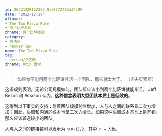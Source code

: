 ```yaml
---
id: 20221229152325_9a68772703a34c99
date: "2022-12-29"
aliases:
- The Two Pizza Rule
- 两个比萨原则
zhname: 两个比萨原则
category:
- 方法论
- hacker-law
name: The Two Pizza Rule
tag:
- person/贝佐斯
zhname: Unix 哲学
---
```


> 如果你不能用两个比萨饼养活一个团队，那它就太大了。 （杰夫贝索斯）

这条规则表明，无论公司规模如何，团队都应该小到两个比萨饼就能养活。 Jeff Bezos 和 Amazon 认为，**这种信念表明大型团队本质上是低效的**。

这得到以下事实的支持：随着团队规模线性增加，人与人之间的联系呈二次方增加；因此，协调和沟通的成本也呈二次方增长。如果这种协调成本基本上是开销，那么应该首选较小的团队。

人与人之间的链接数可以表示为 `n(n-1)/2`，其中` n = 人数`。
